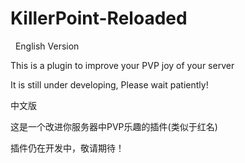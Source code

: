 # KillerPoint-Reloaded
 
 English Version
   
 This is a plugin to improve your PVP joy of your server
 
 It is still under developing, Please wait patiently!
   
 中文版
   
 这是一个改进你服务器中PVP乐趣的插件(类似于红名)
 
 插件仍在开发中，敬请期待！
